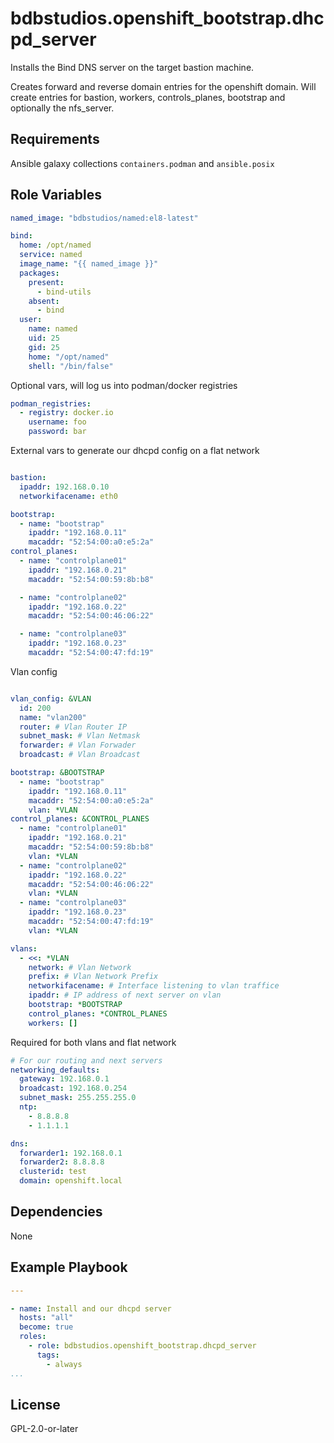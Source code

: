 bdbstudios.openshift_bootstrap.dhcpd_server
=========

Installs the Bind DNS server on the target bastion machine.

Creates forward and reverse domain entries for the openshift domain. Will create entries for bastion, workers, controls_planes,
bootstrap and optionally the nfs_server.

Requirements
------------

Ansible galaxy collections `containers.podman` and `ansible.posix`

Role Variables
--------------

```yaml
named_image: "bdbstudios/named:el8-latest"

bind:
  home: /opt/named
  service: named
  image_name: "{{ named_image }}"
  packages:
    present:
      - bind-utils
    absent:
      - bind
  user:
    name: named
    uid: 25
    gid: 25
    home: "/opt/named"
    shell: "/bin/false"

```

Optional vars, will log us into podman/docker registries
```yaml
podman_registries:
  - registry: docker.io
    username: foo
    password: bar
```

External vars to generate our dhcpd config on a flat network
```yaml

bastion:
  ipaddr: 192.168.0.10
  networkifacename: eth0

bootstrap:
  - name: "bootstrap"
    ipaddr: "192.168.0.11"
    macaddr: "52:54:00:a0:e5:2a"
control_planes:
  - name: "controlplane01"
    ipaddr: "192.168.0.21"
    macaddr: "52:54:00:59:8b:b8"

  - name: "controlplane02"
    ipaddr: "192.168.0.22"
    macaddr: "52:54:00:46:06:22"

  - name: "controlplane03"
    ipaddr: "192.168.0.23"
    macaddr: "52:54:00:47:fd:19"
```

Vlan config
```yaml

vlan_config: &VLAN
  id: 200
  name: "vlan200"
  router: # Vlan Router IP
  subnet_mask: # Vlan Netmask
  forwarder: # Vlan Forwader
  broadcast: # Vlan Broadcast

bootstrap: &BOOTSTRAP
  - name: "bootstrap"
    ipaddr: "192.168.0.11"
    macaddr: "52:54:00:a0:e5:2a"
    vlan: *VLAN
control_planes: &CONTROL_PLANES
  - name: "controlplane01"
    ipaddr: "192.168.0.21"
    macaddr: "52:54:00:59:8b:b8"
    vlan: *VLAN
  - name: "controlplane02"
    ipaddr: "192.168.0.22"
    macaddr: "52:54:00:46:06:22"
    vlan: *VLAN
  - name: "controlplane03"
    ipaddr: "192.168.0.23"
    macaddr: "52:54:00:47:fd:19"
    vlan: *VLAN

vlans:
  - <<: *VLAN
    network: # Vlan Network
    prefix: # Vlan Network Prefix
    networkifacename: # Interface listening to vlan traffice
    ipaddr: # IP address of next server on vlan
    bootstrap: *BOOTSTRAP
    control_planes: *CONTROL_PLANES
    workers: []

```

Required for both vlans and flat network
```yaml
# For our routing and next servers
networking_defaults:
  gateway: 192.168.0.1
  broadcast: 192.168.0.254
  subnet_mask: 255.255.255.0
  ntp:
    - 8.8.8.8
    - 1.1.1.1

dns:
  forwarder1: 192.168.0.1
  forwarder2: 8.8.8.8
  clusterid: test
  domain: openshift.local

```
Dependencies
------------

None

Example Playbook
----------------

```yaml
---

- name: Install and our dhcpd server
  hosts: "all"
  become: true
  roles:
    - role: bdbstudios.openshift_bootstrap.dhcpd_server
      tags:
        - always
...
```

License
-------

GPL-2.0-or-later

